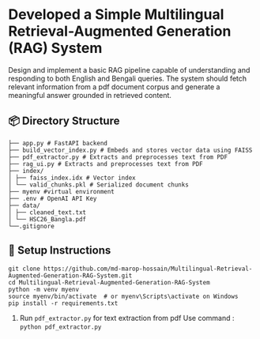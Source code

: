 # Developed a Simple Multilingual Retrieval-Augmented Generation (RAG) System
Design and implement a basic RAG pipeline capable of understanding and responding to both English and Bengali queries. The system should fetch relevant information from a pdf document corpus and generate a meaningful answer grounded in retrieved content.

## 📦 Directory Structure
```
├── app.py # FastAPI backend
├── build_vector_index.py # Embeds and stores vector data using FAISS
├── pdf_extractor.py # Extracts and preprocesses text from PDF
├── rag_ui.py # Extracts and preprocesses text from PDF
├── index/
│ ├── faiss_index.idx # Vector index
│ └── valid_chunks.pkl # Serialized document chunks
├── myenv #virtual environment
├── .env # OpenAI API Key
├── data/
│ ├── cleaned_text.txt 
│ └── HSC26_Bangla.pdf 
└──.gitignore
```

## 🚀 Setup Instructions
```
git clone https://github.com/md-marop-hossain/Multilingual-Retrieval-Augmented-Generation-RAG-System.git
cd Multilingual-Retrieval-Augmented-Generation-RAG-System
python -m venv myenv
source myenv/bin/activate  # or myenv\Scripts\activate on Windows
pip install -r requirements.txt
```
1. Run ```pdf_extractor.py``` for text extraction from pdf
Use command : ```python pdf_extractor.py```
